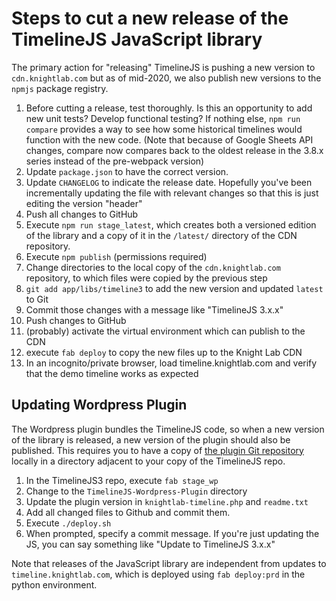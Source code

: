 # Steps to cut a new release of the TimelineJS JavaScript library

The primary action for "releasing" TimelineJS is pushing a new version to `cdn.knightlab.com` but as of mid-2020, we also publish new versions to the `npmjs` package registry.

1. Before cutting a release, test thoroughly. Is this an opportunity to add new unit tests? Develop functional testing? If nothing else, `npm run compare` provides a way to see how some historical timelines would function with the new code. (Note that because of Google Sheets API changes, compare now compares back to the oldest release in the 3.8.x series instead of the pre-webpack version)
1. Update `package.json` to have the correct version.
1. Update `CHANGELOG` to indicate the release date. Hopefully you've been incrementally updating the file with relevant changes so that this is just editing the version "header"
1. Push all changes to GitHub
1. Execute `npm run stage_latest`, which creates both a versioned edition of the library and a copy of it in the `/latest/` directory of the CDN repository.
1. Execute `npm publish` (permissions required)
1. Change directories to the local copy of the `cdn.knightlab.com` repository, to which files were copied by the previous step
1. `git add app/libs/timeline3` to add the new version and updated `latest` to Git
1. Commit those changes with a message like "TimelineJS 3.x.x"
1. Push changes to GitHub
1. (probably) activate the virtual environment which can publish to the CDN
1. execute `fab deploy` to copy the new files up to the Knight Lab CDN
1. In an incognito/private browser, load timeline.knightlab.com and verify that the demo timeline works as expected

## Updating Wordpress Plugin

The Wordpress plugin bundles the TimelineJS code, so when a new version of the library is released, a new version of the plugin should also be published. This requires you to have a copy of [the plugin Git repository](https://github.com/NUKnightLab/TimelineJS-Wordpress-Plugin) locally in a directory adjacent to your copy of the TimelineJS repo.

1. In the TimelineJS3 repo, execute `fab stage_wp`
1. Change to the `TimelineJS-Wordpress-Plugin` directory
1. Update the plugin version in `knightlab-timeline.php` and `readme.txt`
1. Add all changed files to Github and commit them.
1. Execute `./deploy.sh`
1. When prompted, specify a commit message. If you're just updating the JS, you can say something like "Update to TimelineJS 3.x.x"



Note that releases of the JavaScript library are independent from updates to `timeline.knightlab.com`, which is deployed using `fab deploy:prd` in the python environment. 
